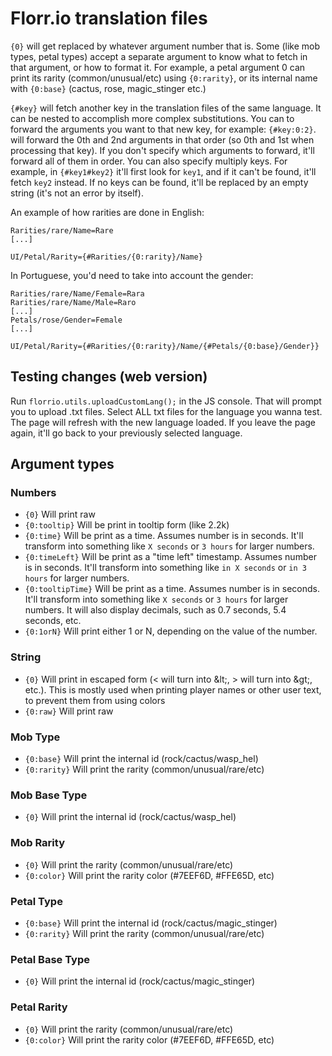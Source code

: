 # Florr.io translation files

`{0}` will get replaced by whatever argument number that is. Some (like mob types, petal types) accept a separate argument to know what to fetch in that argument, or how to format it. For example, a petal argument 0 can print its rarity (common/unusual/etc) using `{0:rarity}`, or its internal name with `{0:base}` (cactus, rose, magic_stinger etc.)

`{#key}` will fetch another key in the translation files of the same language. It can be nested to accomplish more complex substitutions. You can to forward the arguments you want to that new key, for example: `{#key:0:2}`. will forward the 0th and 2nd arguments in that order (so 0th and 1st when processing that key). If you don't specify which arguments to forward, it'll forward all of them in order. You can also specify multiply keys. For example, in `{#key1#key2}` it'll first look for `key1`, and if it can't be found, it'll fetch `key2` instead. If no keys can be found, it'll be replaced by an empty string (it's not an error by itself).


An example of how rarities are done in English:
```
Rarities/rare/Name=Rare
[...]

UI/Petal/Rarity={#Rarities/{0:rarity}/Name}
```

In Portuguese, you'd need to take into account the gender:

```
Rarities/rare/Name/Female=Rara
Rarities/rare/Name/Male=Raro
[...]
Petals/rose/Gender=Female
[...]

UI/Petal/Rarity={#Rarities/{0:rarity}/Name/{#Petals/{0:base}/Gender}}
```

## Testing changes (web version)

Run `florrio.utils.uploadCustomLang();` in the JS console. That will prompt you to upload .txt files. Select ALL txt files for the language you wanna test. The page will refresh with the new language loaded. If you leave the page again, it'll go back to your previously selected language.

## Argument types

### Numbers
- `{0}` Will print raw
- `{0:tooltip}` Will be print in tooltip form (like 2.2k)
- `{0:time}` Will be print as a time. Assumes number is in seconds. It'll transform into something like `X seconds` or `3 hours` for larger numbers.
- `{0:timeLeft}` Will be print as a "time left" timestamp. Assumes number is in seconds. It'll transform into something like `in X seconds` or `in 3 hours` for larger numbers.
- `{0:tooltipTime}` Will be print as a time. Assumes number is in seconds. It'll transform into something like `X seconds` or `3 hours` for larger numbers. It will also display decimals, such as 0.7 seconds, 5.4 seconds, etc.
- `{0:1orN}` Will print either 1 or N, depending on the value of the number.

### String
- `{0}` Will print in escaped form (< will turn into &amp;lt;, > will turn into &amp;gt;, etc.). This is mostly used when printing player names or other user text, to prevent them from using colors
- `{0:raw}` Will print raw

### Mob Type
- `{0:base}` Will print the internal id (rock/cactus/wasp_hel)
- `{0:rarity}` Will print the rarity (common/unusual/rare/etc)

### Mob Base Type
- `{0}` Will print the internal id (rock/cactus/wasp_hel)

### Mob Rarity
- `{0}` Will print the rarity (common/unusual/rare/etc)
- `{0:color}` Will print the rarity color (#7EEF6D, #FFE65D, etc)

### Petal Type
- `{0:base}` Will print the internal id (rock/cactus/magic_stinger)
- `{0:rarity}` Will print the rarity (common/unusual/rare/etc)

### Petal Base Type
- `{0}` Will print the internal id (rock/cactus/magic_stinger)

### Petal Rarity
- `{0}` Will print the rarity (common/unusual/rare/etc)
- `{0:color}` Will print the rarity color (#7EEF6D, #FFE65D, etc)
